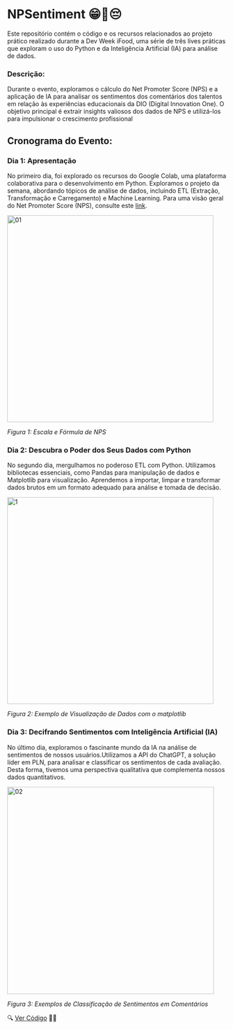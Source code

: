 # NPSentiment 😁🙂😔
Este repositório contém o código e os recursos relacionados ao projeto prático realizado durante a Dev Week iFood, uma série de três lives práticas que exploram o uso do Python e da Inteligência Artificial (IA) para análise de dados.

### Descrição:

Durante o evento, exploramos o cálculo do Net Promoter Score (NPS) e a aplicação de IA para analisar os sentimentos dos comentários dos talentos em relação às experiências educacionais da DIO (Digital Innovation One). O objetivo principal é extrair insights valiosos dos dados de NPS e utilizá-los para impulsionar o crescimento profissional

## Cronograma do Evento:
### Dia 1: Apresentação

No primeiro dia, foi explorado os recursos do Google Colab, uma plataforma colaborativa para o desenvolvimento em Python. Exploramos o projeto da semana, abordando tópicos de análise de dados, incluindo ETL (Extração, Transformação e Carregamento) e Machine Learning. Para uma visão geral do Net Promoter Score (NPS), consulte este [link](https://www.netpromoter.com/know/).

<img width="474" alt="01" src="https://github.com/MaikRodriguess/ifood-dev-week/assets/69226200/3b9db55b-5d74-423b-b01e-532f2241ca54">

*Figura 1: Escala e Fórmula de NPS*



### Dia 2:  Descubra o Poder dos Seus Dados com Python

No segundo dia, mergulhamos no poderoso ETL com Python. Utilizamos bibliotecas essenciais, como Pandas para manipulação de dados e Matplotlib para visualização. Aprendemos a importar, limpar e transformar dados brutos em um formato adequado para análise e tomada de decisão.

<img width="474" alt="1" src="https://github.com/MaikRodriguess/ifood-dev-week/assets/69226200/70216edd-6c7e-47e9-b510-be080c2b5243">

*Figura 2: Exemplo de Visualização de Dados com o matplotlib*

### Dia 3: Decifrando Sentimentos com Inteligência Artificial (IA)

No último dia, exploramos o fascinante mundo da IA na análise de sentimentos de nossos usuários.Utilizamos a API do ChatGPT, a solução líder em PLN, para analisar e classificar os sentimentos de cada avaliação. Desta forma, tivemos uma perspectiva qualitativa que complementa nossos dados quantitativos.


<img width="475" alt="02" src="https://github.com/MaikRodriguess/ifood-dev-week/assets/69226200/0029162a-2599-42f8-99b1-e76ed8871e21">


*Figura 3: Exemplos de Classificação de Sentimentos em Comentários*

🔍 [Ver Código](Final_ifood_dev_week.ipynb) 👨‍💻

